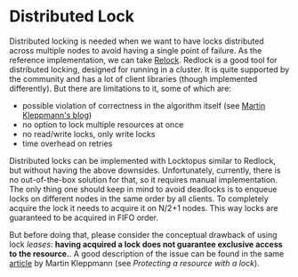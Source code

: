 # Distributed Lock

Distributed locking is needed when we want to have locks distributed across multiple nodes to avoid having a single point of failure. As the reference implementation, we can take [Relock](https://redis.io/docs/manual/patterns/distributed-locks).
Redlock is a good tool for distributed locking, designed for running in a cluster. It is quite supported by the community and has a lot of client libraries (though implemented differently). But there are limitations to it, some of which are:

- possible violation of correctness in the algorithm itself (see [Martin Kleppmann's blog](https://martin.kleppmann.com/2016/02/08/how-to-do-distributed-locking.html))
- no option to lock multiple resources at once
- no read/write locks, only write locks
- time overhead on retries

Distributed locks can be implemented with Locktopus similar to Redlock, but without having the above downsides.
Unfortunately, currently, there is no out-of-the-box solution for that, so it requires manual implementation. The only thing one should keep in mind to avoid deadlocks is to enqueue locks on different nodes in the same order by all clients. To completely acquire the lock it needs to acquire it on N/2+1 nodes. This way locks are guaranteed to be acquired in FIFO order.

But before doing that, please consider the conceptual drawback of using lock _leases_: **having acquired a lock does not guarantee exclusive access to the resource.**. A good description of the issue can be found in the same [article](https://martin.kleppmann.com/2016/02/08/how-to-do-distributed-locking.html) by Martin Kleppmann (see _Protecting a resource with a lock_).
